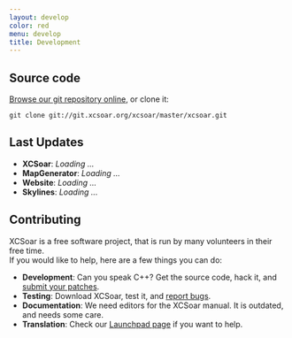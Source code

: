 ```yaml
---
layout: develop
color: red
menu: develop
title: Development
---
```

<script language="javascript" type="text/javascript" src="{{ site.server_url }}/lib/jfeed/jfeeditem.js"> </script>
<script language="javascript" type="text/javascript" src="{{ site.server_url }}/lib/jfeed/jatom.js"> </script>
<script language="javascript" type="text/javascript" src="{{ site.server_url }}/lib/jfeed/jfeed.js"> </script>
<script language="javascript" type="text/javascript" src="{{ site.server_url }}/lib/reldate.js"> </script>
<script language="javascript" type="text/javascript" src="{{ site.server_url }}/js/develop.last_updates.js"> </script>

## Source code

[Browse our git repository online](http://git.xcsoar.org/cgit/master/xcsoar.git/), or clone it:

	git clone git://git.xcsoar.org/xcsoar/master/xcsoar.git

## Last Updates

- **XCSoar**: *Loading ...*
- **MapGenerator**: *Loading ...*
- **Website**: *Loading ...*
- **Skylines**: *Loading ...*

## Contributing

XCSoar is a free software project, that is run by many volunteers in their free time.  
If you would like to help, here are a few things you can do:

- **Development**: Can you speak C++? Get the source code, hack it, and [submit your patches](/discover/mailinglist.html#developer_list).
- **Testing**: Download XCSoar, test it, and [report bugs](/develop/new_ticket.html).
- **Documentation**: We need editors for the XCSoar manual. It is outdated, and needs some care.
- **Translation**: Check our [Launchpad page](https://translations.launchpad.net/xcsoar/trunk) if you want to help.
